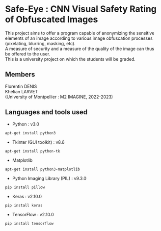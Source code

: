 # Safe-Eye : CNN Visual Safety Rating of Obfuscated Images
This project aims to offer a program capable of anonymizing the sensitive elements of an image according to various image obfuscation processes (pixelating, blurring, masking, etc).  
A measure of security and a measure of the quality of the image can thus be offered to the user.  
This is a university project on which the students will be graded.

## Members
Florentin DENIS  
Khélian LARVET  
(University of Montpellier : M2 IMAGINE, 2022-2023)

## Languages and tools used
- Python : v3.0
```console
apt-get install python3
```
- Tkinter (GUI toolkit) : v8.6
```console
apt-get install python-tk
```
- Matplotlib
```console
apt-get install python3-matplotlib
```
- Python Imaging Library (PIL) : v9.3.0
```console
pip install pillow
```
- Keras : v2.10.0
```console
pip install keras
```
- TensorFlow : v2.10.0
```console
pip install tensorflow
```

